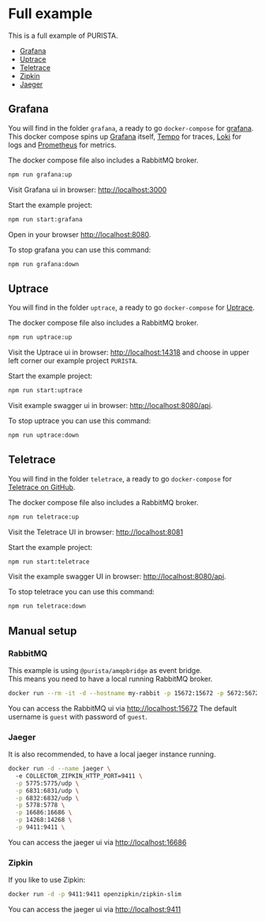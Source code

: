 # Full example

This is a full example of PURISTA.  

- [Grafana](#grafana)
- [Uptrace](#uptrace)
- [Teletrace](#teletrace)
- [Zipkin](#zipkin)
- [Jaeger](#jaeger)

## Grafana

You will find in the folder `grafana`, a ready to go `docker-compose` for [grafana](https://grafana.com).  
This docker compose spins up [Grafana](https://grafana.com/grafana/) itself, [Tempo](https://grafana.com/traces/) for traces, [Loki](https://grafana.com/logs/) for logs and [Prometheus](https://grafana.com/metrics/) for metrics.

The docker compose file also includes a RabbitMQ broker.

```bash
npm run grafana:up

```

Visit Grafana ui in browser: [http://localhost:3000](http://localhost:3000)

Start the example project:

```bash
npm run start:grafana
```

Open in your browser [http://localhost:8080](http://localhost:8080).  

To stop grafana you can use this command:

```bash
npm run grafana:down

```

## Uptrace

You will find in the folder `uptrace`, a ready to go `docker-compose` for [Uptrace](https://uptrace.dev).  

The docker compose file also includes a RabbitMQ broker.

```bash
npm run uptrace:up

```

Visit the Uptrace ui in browser: [http://localhost:14318](http://localhost:14318) and choose in upper left corner our example project `PURISTA`.

Start the example project:

```bash
npm run start:uptrace
```

Visit example swagger ui in browser: [http://localhost:8080/api](http://localhost:8080/api).  

To stop uptrace you can use this command:

```bash
npm run uptrace:down

```

## Teletrace

You will find in the folder `teletrace`, a ready to go `docker-compose` for [Teletrace on GitHub](https://github.com/teletrace/teletrace).  

The docker compose file also includes a RabbitMQ broker.

```bash
npm run teletrace:up

```

Visit the Teletrace UI in browser: [http://localhost:8081](http://localhost:8081)

Start the example project:

```bash
npm run start:teletrace
```

Visit the example swagger UI in browser: [http://localhost:8080/api](http://localhost:8080/api).  

To stop teletrace you can use this command:

```bash
npm run teletrace:down

```

## Manual setup

### RabbitMQ

This example is using `@purista/amqpbridge` as event bridge.  
This means you need to have a local running RabbitMQ broker.

```bash
docker run --rm -it -d --hostname my-rabbit -p 15672:15672 -p 5672:5672 rabbitmq:3-management
```

You can access the RabbitMQ ui via [http://localhost:15672](http://localhost:15672)
The default username is `guest` with password of `guest`.

### Jaeger

It is also recommended, to have a local jaeger instance running.

```bash
docker run -d --name jaeger \                    
  -e COLLECTOR_ZIPKIN_HTTP_PORT=9411 \
  -p 5775:5775/udp \
  -p 6831:6831/udp \
  -p 6832:6832/udp \
  -p 5778:5778 \
  -p 16686:16686 \
  -p 14268:14268 \
  -p 9411:9411 \
```

You can access the jaeger ui via [http://localhost:16686](http://localhost:16686)

### Zipkin

If you like to use Zipkin:

```bash
docker run -d -p 9411:9411 openzipkin/zipkin-slim
```

You can access the jaeger ui via [http://localhost:9411](http://localhost:9411)
